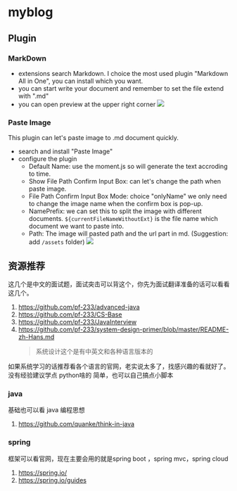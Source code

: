 # myblog

## Plugin

### MarkDown

* extensions search Markdown. I choice the most used plugin "Markdown All in One", you can install which you want.
* you can start write your document and remember to set the file extend with ".md"
* you can open preview at the upper right corner ![](assets/markdownPreview.png)

### Paste Image

This plugin can let's paste image to .md document quickly.

* search and install "Paste Image"
* configure the plugin
  * Default Name: use the moment.js so will generate the text accroding to time.
  * Show File Path Confirm Input Box: can let's change the path when paste image.
  * File Path Confirm Input Box Mode: choice "onlyName" we only need to change the image name when the confirm box is pop-up.
  * NamePrefix: we can set this to split the image with different documents. `${currentFileNameWithoutExt}` is the file name which document we want to paste into.
  * Path: The image will pasted path and the url part in md. (Suggestion: add `/assets` folder) ![](assets/Plugin\_PasteImageConfigure.png)




## 资源推荐
这几个是中文的面试题，面试突击可以背这个，你先为面试翻译准备的话可以看看这几个。

1. https://github.com/pf-233/advanced-java
2. https://github.com/pf-233/CS-Base
3. https://github.com/pf-233/JavaInterview
4. https://github.com/pf-233/system-design-primer/blob/master/README-zh-Hans.md   
   > 系统设计这个是有中英文和各种语言版本的


如果系统学习的话推荐看各个语言的官网，老实说太多了，找感兴趣的看就好了。
没有经验建议学点 python啥的 简单，也可以自己搞点小脚本

###  java
基础也可以看 java 编程思想
1. https://github.com/quanke/think-in-java

### spring 
框架可以看官网，现在主要会用的就是spring boot ，spring mvc，spring cloud
1. https://spring.io/
2. https://spring.io/guides




